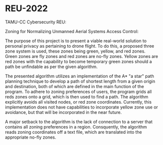# REU-2022
TAMU-CC Cybersecurity REU: 

Zoning for Normalizing Unmanned Aerial Systems Access Control:

The purpose of this project is to present a viable real-world solution to personal privacy as pertaining to drone flight. To do this, a proposed three zone system is used, these zones being green, yellow, and red zones. Green zones are fly zones and red zones are no-fly zones. Yellow zones are red zones with the capability to become temporary green zones should a path be unfindable as per the given algorithm. 

The presented algorithm utilizes an implementation of the A* "a star" path planning technique to develop a path of shortest length from a given origin and destination, both of which are defined in the main function of the program. To adhere to zoning preferences of users, the program grids all reds zones onto a grid, which is then used to find a path. The algorithm explicitly avoids all visited nodes, or red zone coordinates. Currently, this implementation does not have capabilities to incorporate yellow zone use or avoidance, but that will be incorporated in the near future. 

A major setback to the algorithm is the lack of connection to a server that contains all zoning preferences in a region. Consquently,  the algorithm reads zoning coordinates off a text file, which are translated into the appropriate no-fly zones.
